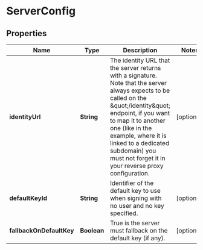 
# ServerConfig

## Properties
Name | Type | Description | Notes
------------ | ------------- | ------------- | -------------
**identityUrl** | **String** | The identity URL that the server returns with a signature. Note that the server always expects to be called on the \&quot;/identity\&quot; endpoint, if you want to map it to another one (like in the example, where it is linked to a dedicated subdomain) you must not forget it in your reverse proxy configuration.  |  [optional]
**defaultKeyId** | **String** | Identifier of the default key to use when signing with no user and no key specified. |  [optional]
**fallbackOnDefaultKey** | **Boolean** | True is the server must fallback on the default key (if any). |  [optional]




